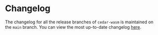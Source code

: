 # Changelog

The changelog for all the release branches of `cedar-wasm` is maintained on
the `main` branch. You can view the most up-to-date changelog
[here](https://github.com/cedar-policy/cedar/blob/main/cedar-wasm/CHANGELOG.md).

